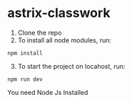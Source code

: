 # astrix-classwork
 
1. Clone the repo
2. To install all node modules, run:
```
npm install
```

3. To start the project on locahost, run:
```
npm run dev
```

You need Node Js Installed
